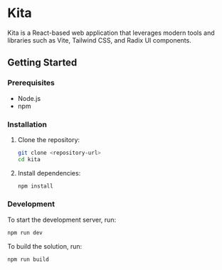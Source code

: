 # Kita

Kita is a React-based web application that leverages modern tools and libraries such as Vite, Tailwind CSS, and Radix UI components.

## Getting Started

### Prerequisites

- Node.js
- npm

### Installation

1. Clone the repository:

   ```sh
   git clone <repository-url>
   cd kita
   ```

2. Install dependencies:
   ```sh
   npm install
   ```

### Development

To start the development server, run:

```sh
npm run dev
```

To build the solution, run:

```sh
npm run build
```
